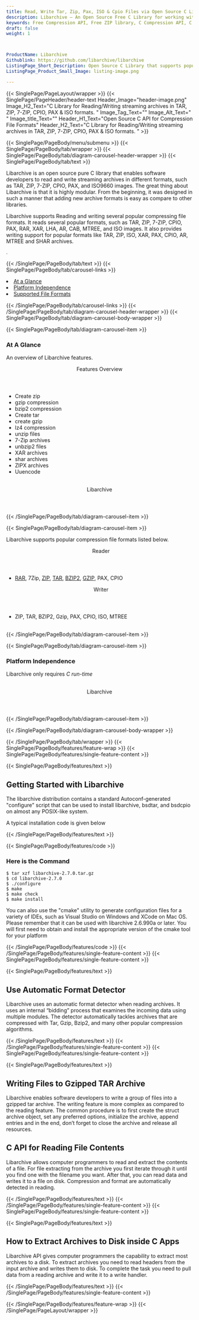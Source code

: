 ```yaml
---
title: Read, Write Tar, Zip, Pax, ISO & Cpio Files via Open Source C Library
description: Libarchive – An Open Source Free C Library for working with streaming archives.  Read & write compression files like RAR, Zip, TAR, GZip & BZip2 via C API.
keywords: Free Compression API, Free ZIP library, C Compression API, C compression Library, compress  files programmatically, decompress files,  Rar C API, C 7-zip, C GZip library,  C compression Library, Open Source C Library, C Zip programming, C Rar APIs, C Tar, create  zip file, compression file formats
draft: false
weight: 1



ProductName: Libarchive 
Githublink: https://github.com/libarchive/libarchive
ListingPage_Short_Description: Open Source C Library that supports popular compression file formats like RAR, 7ZIP, ZIP, TAR & more.
ListingPage_Product_Small_Image: listing-image.png 

---
```


{{< SinglePage/PageLayout/wrapper >}}
{{< SinglePage/PageHeader/header-text
Header_Image="header-image.png"
Image_H2_Text="C Library for Reading/Writing streaming archives in TAR, ZIP, 7-ZIP, CPIO, PAX & ISO formats. "
Image_Tag_Text=""
Image_Alt_Text=" "
Image_title_Text=""
Header_H1_Text="Open Source C API for Compression File Formats"
Header_H2_Text="C Library for Reading/Writing streaming archives in TAR, ZIP, 7-ZIP, CPIO, PAX & ISO formats. " >}}

{{< SinglePage/PageBody/menu/submenu >}}
{{< SinglePage/PageBody/tab/wrapper >}}
{{< SinglePage/PageBody/tab/diagram-carousel-header-wrapper >}}
{{< SinglePage/PageBody/tab/text >}}



<p>Libarchive is an open source pure C library that enables software developers to read and write streaming archives in different formats, such as TAR, ZIP, 7-ZIP, CPIO, PAX, and ISO9660 images. The great thing about Libarchive is that it is highly modular. From the beginning, it was designed in such a manner that adding new archive formats is easy as compare to other libraries.</p>
<p>Libarchive supports Reading and writing several popular compressing file formats. It reads several popular formats, such as TAR, ZIP, 7-ZIP, CPIO, PAX, RAR, XAR, LHA, AR, CAB, MTREE, and ISO images. It also provides writing support for popular formats like TAR, ZIP, ISO, XAR, PAX, CPIO, AR, MTREE and SHAR archives.</p>
<p><span style="font-size: 12.16px;">.</span></p>

{{< /SinglePage/PageBody/tab/text >}}
{{< SinglePage/PageBody/tab/carousel-links >}}

<li data-target="#diagramcarousel" data-slide-to="0"><a href="#">At a Glance</a></li>
<li data-target="#diagramcarousel" data-slide-to="2"><a href="#">Platform Independence</a></li>
<li data-target="#diagramcarousel" data-slide-to="1"><a class="activetab" href="#">Supported File Formats</a></li>


{{< /SinglePage/PageBody/tab/carousel-links >}}
{{< /SinglePage/PageBody/tab/diagram-carousel-header-wrapper >}}
{{< SinglePage/PageBody/tab/diagram-carousel-body-wrapper >}}

{{< SinglePage/PageBody/tab/diagram-carousel-item >}}
<h3>At A Glance</h3>
<p>An overview of Libarchive features.</p>
<div class="diagram1 d1-poi">
<div class="d1-row">
<div class="d1-col d1-left"><header>Features Overview</header>
<ul>
<li>Create zip</li>
<li>gzip compression</li>
<li>bzip2 compression</li>
<li>Create tar</li>
<li>create gzip</li>
<li>lz4 compression</li>
<li>unzip files</li>
<li>7-Zip archives</li>
<li>unbzip2 files</li>
<li>XAR archives</li>
<li>shar archives</li>
<li>ZIPX archives</li>
<li>Uuencode </li>
</ul>
</div>
</div>
<div class="d1-logo" style="border: none;">  <!--<img src='listing-image.png' alt="Compression APIs for .NET" />--><header>Libarchive</header><footer><small></small></footer></div>
<!--/logo--></div>
<!--/diagram1-->
{{< /SinglePage/PageBody/tab/diagram-carousel-item >}}

{{< SinglePage/PageBody/tab/diagram-carousel-item >}}
<p>Libarchive supports popular compression file formats listed below.</p>
<div class="diagram1 d2  d1-poi">
<div class="d1-row">
<div class="d1-col d1-left"><header><i class="fa fa-arrows-v "> </i> Reader</header>
<ul>
<li><a href="https://docs.fileformat.com/compression/rar/">RAR</a>, 7Zip, <a href="https://docs.fileformat.com/compression/zip/">ZIP</a>, <a href="https://docs.fileformat.com/compression/tar/">TAR</a>, <a href="https://docs.fileformat.com/compression/bz2/">BZIP2</a>, <a href="https://docs.fileformat.com/compression/gz/">GZIP</a>, PAX, CPIO</li>
</ul>
</div>
<!--/left-->
<div class="d1-col d1-right"><header><i class="fa  fa-long-arrow-down"> </i> Writer</header>
<ul>
<li>ZIP, TAR, BZIP2, Gzip, PAX, CPIO, ISO, MTREE</li>
</ul>
</div>
<!--/right--></div>
<!--/row-->
<div class="d1-logo" style="border: none;"><br><footer><small></small></footer></div>
<!--/logo--></div>
<!--/diagram2-->
{{< /SinglePage/PageBody/tab/diagram-carousel-item >}}

{{< SinglePage/PageBody/tab/diagram-carousel-item >}}
<h3>Platform Independence</h3>
<p>Libarchive only requires <i class="fa fa-cubes">C run-time</i></p>
<div class="diagram1 d1-poi">
<div class="d1-row">
<div class="d1-col d1-left"> </div>
<!--/right--></div>
<!--/row-->
<div class="d1-logo" style="border: none;"><!--<img src='listing-image.png' alt="Compression APIs for .NET" />--><header>Libarchive</header><footer><small></small></footer></div>
<!--/logo--></div>
<!--/diagram2 -->
{{< /SinglePage/PageBody/tab/diagram-carousel-item >}}

{{< /SinglePage/PageBody/tab/diagram-carousel-body-wrapper >}}

{{< /SinglePage/PageBody/tab/wrapper >}}
{{< SinglePage/PageBody/features/feature-wrap >}}
{{< SinglePage/PageBody/features/single-feature-content >}}

{{< SinglePage/PageBody/features/text >}}
<h2 class="h2title">Getting Started with Libarchive</h2>
<p>The libarchive distribution contains a standard Autoconf-generated "configure" script that can be used to install libarchive, bsdtar, and bsdcpio on almost any POSIX-like system.</p>
<p>A typical installation code is given below</p>
{{< /SinglePage/PageBody/features/text >}}

{{< SinglePage/PageBody/features/code >}}
<h3>Here is the Command</h3>
<pre><code class="html">$ tar xzf libarchive-2.7.0.tar.gz
$ cd libarchive-2.7.0
$ ./configure
$ make
$ make check
$ make install <br></code></pre>

<p>You can also use the "cmake" utility to generate configuration files for a variety of IDEs, such as Visual Studio on Windows and XCode on Mac OS. Please remember that it can be used with libarchive 2.6.990a or later. You will first need to obtain and install the appropriate version of the cmake tool for your platform</p>

{{< /SinglePage/PageBody/features/code >}}
{{< /SinglePage/PageBody/features/single-feature-content >}}
{{< SinglePage/PageBody/features/single-feature-content >}}

{{< SinglePage/PageBody/features/text >}}
<h2 class="h2title">Use Automatic Format Detector</h2>
<p>Libarchive uses an automatic format detector when reading archives. It uses an internal “bidding” process that examines the incoming data using multiple modules. The detector automatically tackles archives that are compressed with Tar, Gzip, Bzip2, and many other popular compression algorithms.</p>

{{< /SinglePage/PageBody/features/text >}}
{{< /SinglePage/PageBody/features/single-feature-content >}}
{{< SinglePage/PageBody/features/single-feature-content >}}

{{< SinglePage/PageBody/features/text >}}
<h2 class="h2title">Writing Files to Gzipped TAR Archive</h2>
<p>Libarchive enables software developers to write a group of files into a gzipped tar archive. The writing feature is more complex as compared to the reading feature. The common procedure is to first create the struct archive object, set any preferred options, initialize the archive, append entries and in the end, don’t forget to close the archive and release all resources.</p>
<h2 class="h2title">C API for Reading File Contents</h2>
<p>Libarchive allows computer programmers to read and extract the contents of a file. For file extracting from the archive you first iterate through it until you find one with the filename you want. After that, you can read data and writes it to a file on disk. Compression and format are automatically detected in reading.</p>

{{< /SinglePage/PageBody/features/text >}}
{{< /SinglePage/PageBody/features/single-feature-content >}}
{{< SinglePage/PageBody/features/single-feature-content >}}

{{< SinglePage/PageBody/features/text >}}
<h2 class="h2title">How to Extract Archives to Disk inside C Apps</h2>
<p>Libarchive API gives computer programmers the capability to extract most archives to a disk. To extract archives you need to read headers from the input archive and writes them to disk. To complete the task you need to pull data from a reading archive and write it to a write handler.</p>

{{< /SinglePage/PageBody/features/text >}}
{{< /SinglePage/PageBody/features/single-feature-content >}}

{{< /SinglePage/PageBody/features/feature-wrap >}}
{{< /SinglePage/PageLayout/wrapper >}}